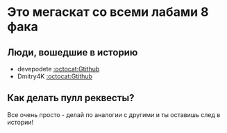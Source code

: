 # Это мегаскат со всеми лабами 8 фака


## Люди, вошедшие в историю

* devepodete [:octocat:Gtithub](https://github.com/devepodete)
* Dmitry4K [:octocat:Gtithub](https://github.com/Dmitry4K)

## Как делать пулл реквесты?

Все очень просто - делай по аналогии с другими и ты оставишь след в истории!

